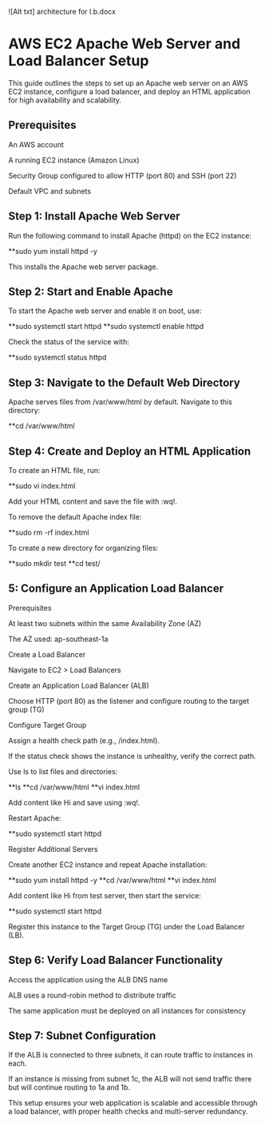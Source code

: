 ![Alt txt] architecture for l.b.docx
# AWS EC2 Apache Web Server and Load Balancer Setup

This guide outlines the steps to set up an Apache web server on an AWS EC2 instance, configure a load balancer, and deploy an HTML application for high availability and scalability.

## Prerequisites

An AWS account

A running EC2 instance (Amazon Linux)

Security Group configured to allow HTTP (port 80) and SSH (port 22)

Default VPC and subnets

## Step 1: Install Apache Web Server

Run the following command to install Apache (httpd) on the EC2 instance:

**sudo yum install httpd -y

This installs the Apache web server package.

## Step 2: Start and Enable Apache

To start the Apache web server and enable it on boot, use:

**sudo systemctl start httpd
**sudo systemctl enable httpd

Check the status of the service with:

**sudo systemctl status httpd

## Step 3: Navigate to the Default Web Directory

Apache serves files from /var/www/html by default. Navigate to this directory:

**cd /var/www/html

## Step 4: Create and Deploy an HTML Application

To create an HTML file, run:

**sudo vi index.html

Add your HTML content and save the file with :wq!.

To remove the default Apache index file:

**sudo rm -rf index.html

To create a new directory for organizing files:

**sudo mkdir test
**cd test/

## 5: Configure an Application Load Balancer

Prerequisites

At least two subnets within the same Availability Zone (AZ)

The AZ used: ap-southeast-1a

Create a Load Balancer

Navigate to EC2 > Load Balancers

Create an Application Load Balancer (ALB)

Choose HTTP (port 80) as the listener and configure routing to the target group (TG)

Configure Target Group

Assign a health check path (e.g., /index.html).

If the status check shows the instance is unhealthy, verify the correct path.

Use ls to list files and directories:

**ls
**cd /var/www/html
**vi index.html

Add content like Hi and save using :wq!.

Restart Apache:

**sudo systemctl start httpd

Register Additional Servers

Create another EC2 instance and repeat Apache installation:

**sudo yum install httpd -y
**cd /var/www/html
**vi index.html

Add content like Hi from test server, then start the service:

**sudo systemctl start httpd

Register this instance to the Target Group (TG) under the Load Balancer (LB).

## Step 6: Verify Load Balancer Functionality

Access the application using the ALB DNS name

ALB uses a round-robin method to distribute traffic

The same application must be deployed on all instances for consistency

## Step 7: Subnet Configuration

If the ALB is connected to three subnets, it can route traffic to instances in each.

If an instance is missing from subnet 1c, the ALB will not send traffic there but will continue routing to 1a and 1b.

This setup ensures your web application is scalable and accessible through a load balancer, with proper health checks and multi-server redundancy.



